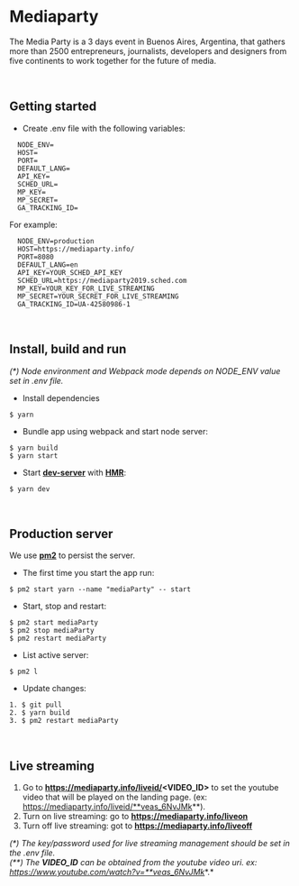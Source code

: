 # Mediaparty  
  
The Media Party is a 3 days event in Buenos Aires, Argentina, that gathers more than 2500 entrepreneurs, journalists, developers and designers from five continents to work together for the future of media.  
  
&nbsp;
## Getting started
- Create .env file with the following variables:

```
  NODE_ENV=
  HOST=
  PORT=
  DEFAULT_LANG=
  API_KEY=
  SCHED_URL=
  MP_KEY=
  MP_SECRET=
  GA_TRACKING_ID=
```
  
For example:
  
```
  NODE_ENV=production
  HOST=https://mediaparty.info/
  PORT=8080
  DEFAULT_LANG=en
  API_KEY=YOUR_SCHED_API_KEY
  SCHED_URL=https://mediaparty2019.sched.com
  MP_KEY=YOUR_KEY_FOR_LIVE_STREAMING
  MP_SECRET=YOUR_SECRET_FOR_LIVE_STREAMING
  GA_TRACKING_ID=UA-42580986-1
```
  
&nbsp;
## Install, build and run  
  
*(\*) Node environment and Webpack mode depends on NODE_ENV value set in .env file.*  
  
- Install dependencies  
```
$ yarn
```
  
- Bundle app using webpack and start node server:  
```
$ yarn build
$ yarn start
```

- Start **[dev-server](https://webpack.js.org/configuration/dev-server)** with **[HMR](https://webpack.js.org/concepts/hot-module-replacement/)**:  
```
$ yarn dev
``` 
  
&nbsp;
## Production server  
  
We use **[pm2](https://www.npmjs.com/package/pm2)** to persist the server.  

- The first time you start the app run:  
```
$ pm2 start yarn --name "mediaParty" -- start
```
  
- Start, stop and restart:  
```
$ pm2 start mediaParty
$ pm2 stop mediaParty
$ pm2 restart mediaParty
```
  
- List active server:  
```
$ pm2 l
```
  
- Update changes:
```  
1. $ git pull
2. $ yarn build
3. $ pm2 restart mediaParty
```    
  
&nbsp;
## Live streaming  

1. Go to **https://mediaparty.info/liveid/<VIDEO_ID>** to set the youtube video that will be played on the landing page. (ex: https://mediaparty.info/liveid/**veas_6NvJMk**).
2. Turn on live streaming: go to **https://mediaparty.info/liveon**
3. Turn off live streaming: got to **https://mediaparty.info/liveoff**  
    
*(\*) The key/password used for live streaming management should be set in the .env file.*    
*(\*\*) The **VIDEO_ID** can be obtained from the youtube video uri. ex: https://www.youtube.com/watch?v=**veas_6NvJMk**.*  
  
